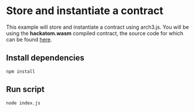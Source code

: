 # Store and instantiate a contract
This example will store and instantiate a contract using arch3.js. You will be using the **hackatom.wasm** compiled contract, the source code for which can be found  [here](https://github.com/CosmWasm/cosmwasm/tree/main/contracts/hackatom).

## Install dependencies

```
npm install
```

## Run script

```
node index.js
```
